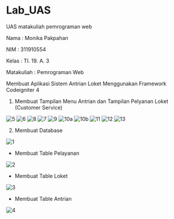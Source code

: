 # Lab_UAS
UAS matakuliah pemrograman web 

Nama : Monika Pakpahan

NIM : 311910554

Kelas : TI. 19. A. 3

Matakuliah : Pemrograman Web

Membuat Aplikasi Sistem Antrian Loket Menggunakan Framework Codeigniter 4

1. Membuat Tampilan Menu Antrian dan Tampilan Pelyanan Loket (Customer Service)

![5](https://user-images.githubusercontent.com/59879254/126264030-d5810a28-cdc4-4795-ae79-004e8c533412.png)
![6](https://user-images.githubusercontent.com/59879254/126264041-c3270fe7-8260-43a3-a207-d83bdd2bbcab.png)
![8](https://user-images.githubusercontent.com/59879254/126264057-c98fbf77-9bef-4eb4-a87a-953b9ff3c6f3.png)
![7](https://user-images.githubusercontent.com/59879254/126264064-25defc89-9844-44c3-a6f0-79798b9738e7.png)
![9](https://user-images.githubusercontent.com/59879254/126264075-da9b1cc9-6a95-4c2c-a0d0-8d4cca074b1e.png)
![10a](https://user-images.githubusercontent.com/59879254/126264090-41141073-8b57-4148-affc-a535fe6866f3.png)
![10b](https://user-images.githubusercontent.com/59879254/126264105-9c0c7093-21f8-4a21-8323-79be3596f21b.png)
![11](https://user-images.githubusercontent.com/59879254/126264121-39e5e27c-e827-4ca5-8104-fa73368c8ff3.png)
![12](https://user-images.githubusercontent.com/59879254/126264130-30f5aee1-fc48-4339-aa23-d858fd0cbfa2.png)
![13](https://user-images.githubusercontent.com/59879254/126264482-5ecf72b1-81fb-4602-919c-5c7785039d74.png)


2. Membuat Database

![1](https://user-images.githubusercontent.com/59879254/126264164-227d365d-cbee-4a8b-9574-0e5217d1fa47.png)

- Membuat Table Pelayanan

![2](https://user-images.githubusercontent.com/59879254/126264199-902681b1-f2b4-4bff-8f1c-670a17cf730d.png)

- Membuat Table Loket

![3](https://user-images.githubusercontent.com/59879254/126264240-785d42a9-4775-465a-999e-ab4a311048b5.png)

- Membuat Table Antrian

![4](https://user-images.githubusercontent.com/59879254/126264266-c911b8e0-1f7e-4ce5-b577-8e989eac80aa.png)





